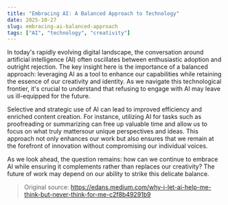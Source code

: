 ```yaml
---
title: "Embracing AI: A Balanced Approach to Technology"
date: 2025-10-27
slug: embracing-ai-balanced-approach
tags: ["AI", "technology", "creativity"]
---
```


In today's rapidly evolving digital landscape, the conversation around artificial intelligence (AI) often oscillates between enthusiastic adoption and outright rejection. The key insight here is the importance of a balanced approach: leveraging AI as a tool to enhance our capabilities while retaining the essence of our creativity and identity. As we navigate this technological frontier, it's crucial to understand that refusing to engage with AI may leave us ill-equipped for the future.

Selective and strategic use of AI can lead to improved efficiency and enriched content creation. For instance, utilizing AI for tasks such as proofreading or summarizing can free up valuable time and allow us to focus on what truly mattersour unique perspectives and ideas. This approach not only enhances our work but also ensures that we remain at the forefront of innovation without compromising our individual voices.

As we look ahead, the question remains: how can we continue to embrace AI while ensuring it complements rather than replaces our creativity? The future of work may depend on our ability to strike this delicate balance.
> Original source: https://edans.medium.com/why-i-let-ai-help-me-think-but-never-think-for-me-c2f8b49291b9